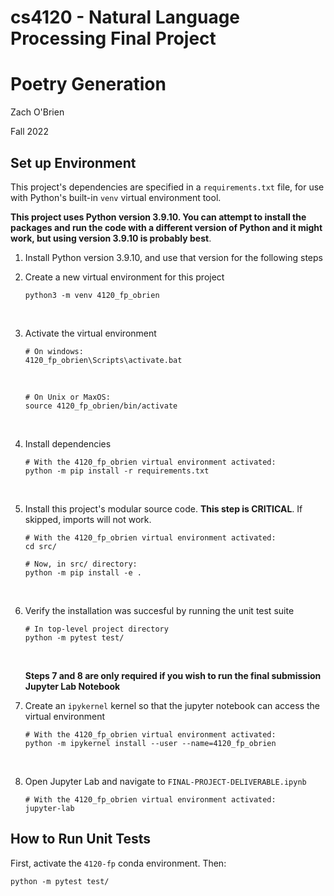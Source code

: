 # cs4120 - Natural Language Processing Final Project

# Poetry Generation

Zach O'Brien

Fall 2022

## Set up Environment

This project's dependencies are specified in a `requirements.txt` file, for use with Python's built-in `venv` virtual environment tool. 

**This project uses Python version 3.9.10. You can attempt to install the packages and run the code with a different version of Python and it might work, but using version 3.9.10 is probably best**.

1. Install Python version 3.9.10, and use that version for the following steps
    <br />

2. Create a new virtual environment for this project

    ```console
    python3 -m venv 4120_fp_obrien
    ```
    <br />
    
3. Activate the virtual environment

    ```console
    # On windows:
    4120_fp_obrien\Scripts\activate.bat
    ```
     <br />
    
    ```console
    # On Unix or MaxOS:
    source 4120_fp_obrien/bin/activate
    ```
     <br />
    
4. Install dependencies

    ```console
    # With the 4120_fp_obrien virtual environment activated:
    python -m pip install -r requirements.txt
    ```
     <br />

5. Install this project's modular source code. **This step is CRITICAL**. If skipped, imports will not work.

    ```console
    # With the 4120_fp_obrien virtual environment activated:
    cd src/

    # Now, in src/ directory:
    python -m pip install -e .
    ```
     <br />
    
6. Verify the installation was succesful by running the unit test suite

    ```console
    # In top-level project directory
    python -m pytest test/
    ```
    <br />

    **Steps 7 and 8 are only required if you wish to run the final submission Jupyter Lab Notebook**

7. Create an `ipykernel` kernel so that the jupyter notebook can access the virtual environment

    ```console
    # With the 4120_fp_obrien virtual environment activated:
    python -m ipykernel install --user --name=4120_fp_obrien
    ```
    <br />

8. Open Jupyter Lab and navigate to `FINAL-PROJECT-DELIVERABLE.ipynb` 

    ```console
    # With the 4120_fp_obrien virtual environment activated:
    jupyter-lab
    ```

## How to Run Unit Tests

First, activate the `4120-fp` conda environment. Then:

```shell
python -m pytest test/
```
